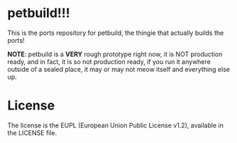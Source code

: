 # petbuild!!!
This is the ports repository for petbuild, the thingie that actually builds
the ports!

**NOTE**: petbuild is a **VERY** rough prototype right now, it is NOT production ready,
and in fact, it is so not production ready, if you run it anywhere outside
of a sealed place, it may or may not meow itself and everything else up.

# License
The license is the EUPL (European Union Public License v1.2), available in the LICENSE file.


